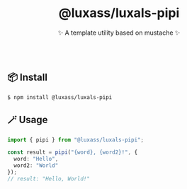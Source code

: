 <h1 align="center">@luxass/luxals-pipi</h1>

<p align="center">✨ A template utility based on mustache ✨</p>
<br/>
<br/>

## 📦 Install

```shell
$ npm install @luxass/luxals-pipi
```

## 🪄 Usage

```ts
import { pipi } from "@luxass/luxals-pipi";

const result = pipi("{word}, {word2}!", {
  word: "Hello",
  word2: "World"
});
// result: "Hello, World!"
```
